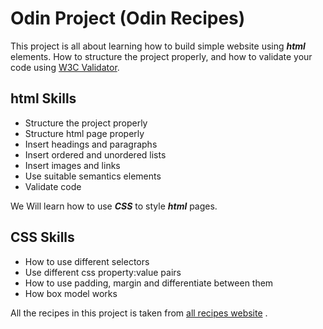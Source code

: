# Odin Project (Odin Recipes)

This project is all about learning how to build simple website using **_html_** elements. How to structure the project properly, and how to validate your code using [W3C Validator](https://validator.w3.org/).

## html Skills

- Structure the project properly
- Structure html page properly
- Insert headings and paragraphs
- Insert ordered and unordered lists
- Insert images and links
- Use suitable semantics elements
- Validate code

We Will learn how to use **_CSS_** to style **_html_** pages.

## CSS Skills

- How to use different selectors
- Use different css property:value pairs
- How to use padding, margin and differentiate between them
- How box model works

All the recipes in this project is taken from [all recipes website](https://www.allrecipes.com/) .
